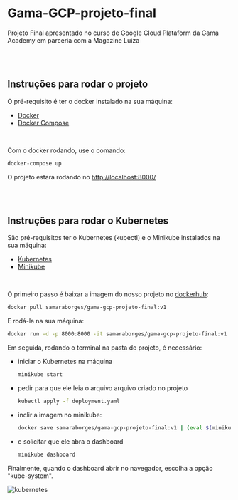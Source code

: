 # Gama-GCP-projeto-final
Projeto Final apresentado no curso de Google Cloud Plataform da Gama Academy em parceria com a Magazine Luiza


<br><br>

## Instruções para rodar o projeto

O pré-requisito é ter o docker instalado na sua máquina:
- [Docker](https://docs.docker.com/get-docker/)
- [Docker Compose](https://docs.docker.com/compose/install)

<br>

Com o docker rodando, use o comando:

```bash
docker-compose up
```

O projeto estará rodando no [http://localhost:8000/](http://localhost:8000/)

<br><br>

## Instruções para rodar o Kubernetes

São pré-requisitos ter o Kubernetes (kubectl) e o Minikube instalados na sua máquina:
- [Kubernetes](https://kubernetes.io/releases/download/)
- [Minikube](https://minikube.sigs.k8s.io/docs/start/)

<br>

O primeiro passo é baixar a imagem do nosso projeto no [dockerhub](https://hub.docker.com/r/samaraborges/gama-gcp-projeto-final):


```bash
docker pull samaraborges/gama-gcp-projeto-final:v1
```

E rodá-la na sua máquina:

```bash
docker run -d -p 8000:8000 -it samaraborges/gama-gcp-projeto-final:v1
```

Em seguida, rodando o terminal na pasta do projeto, é necessário:

- iniciar o Kubernetes na máquina
  ```bash
  minikube start
  ```

- pedir para que ele leia o arquivo arquivo criado no projeto
  ```bash
  kubectl apply -f deployment.yaml
  ```

- inclir a imagem no minikube:
  ```bash
  docker save samaraborges/gama-gcp-projeto-final:v1 | (eval $(minikube docker-env) && docker load)
  ```

- e solicitar que ele abra o dashboard
  ```bash
  minikube dashboard
  ```

Finalmente, quando o dashboard abrir no navegador, escolha a opção "kube-system".

![kubernetes](https://user-images.githubusercontent.com/45580434/134909257-cd5ee158-c093-4372-804f-ece27989e8bc.png)

<br><br>